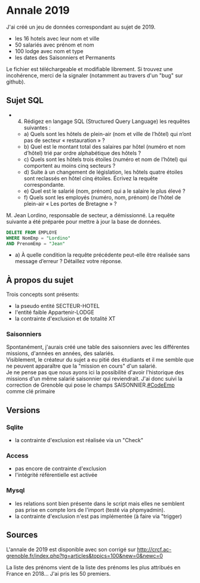 # Annale 2019
J'ai créé un jeu de données correspondant au sujet de 2019.
- les 16 hotels avec leur nom et ville
- 50 salariés avec prénom et nom
- 100 lodge avec nom et type
- les dates des Saisonniers et Permanents

Le fichier est téléchargeable et modifiable librement. Si trouvez une incohérence, merci de la signaler (notamment au travers d'un "bug" sur github).


## Sujet SQL

* 4. Rédigez en langage SQL (Structured Query Language) les requêtes suivantes :
  * a) Quels sont les hôtels de plein-air (nom et ville de l’hôtel) qui n’ont pas de secteur
« restauration » ?
  * b) Quel est le montant total des salaires par hôtel (numéro et nom d’hôtel) trié par ordre
alphabétique des hôtels ?
  * c) Quels sont les hôtels trois étoiles (numéro et nom de l’hôtel) qui comportent au moins
cinq secteurs ?
  * d) Suite à un changement de législation, les hôtels quatre étoiles sont reclassés en hôtel
cinq étoiles. Écrivez la requête correspondante.
  * e) Quel est le salarié (nom, prénom) qui a le salaire le plus élevé ?
  * f) Quels sont les employés (numéro, nom, prénom) de l’hôtel de plein-air « Les portes
de Bretagne » ?

M. Jean Lordino, responsable de secteur, a démissionné. La requête suivante a été préparée
pour mettre à jour la base de données.
````sql
DELETE FROM EMPLOYE
WHERE NomEmp = "Lordino"
AND PrenomEmp = "Jean"
````
  * a) À quelle condition la requête précédente peut-elle être réalisée sans message d’erreur ?
Détaillez votre réponse.




## À propos du sujet

Trois concepts sont présents:
- la pseudo entité SECTEUR-HOTEL
- l'entité faible Appartenir-LODGE
- la contrainte d'exclusion et de totalité XT

### Saisonniers
Spontanément, j'aurais créé une table des saisonniers avec les différentes missions, d'années en années, des salariés.  
Visiblement, le créateur du sujet a eu pitié des étudiants et il me semble que ne peuvent apparaître que la "mission en cours" d'un salarié.  
Je ne pense pas que nous ayons ici la possibilité d'avoir l'historique des missions d'un même salarié saisonnier qui reviendrait. J'ai donc suivi la correction de Grenoble qui pose le champs SAISONNIER.<ins>#CodeEmp</ins> comme clé primaire

## Versions

### Sqlite
- la contrainte d'exclusion est réalisée via un "Check"

### Access
- pas encore de contrainte d'exclusion
- l'intégrité référentielle est activée

### Mysql
- les relations sont bien présente dans le script mais elles ne semblent pas prise en compte lors de l'import (testé via phpmyadmin).
- la contrainte d'exclusion n'est pas implémentée (à faire via "trigger)

## Sources
L'annale de 2019 est disponible avec son corrigé sur http://crcf.ac-grenoble.fr/index.php?tg=articles&topics=100&new=0&newc=0

La liste des prénoms vient de la liste des prénoms les plus attribués en France en 2018... J'ai pris les 50 premiers.

